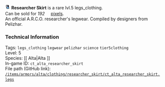 ![ ](https://raw.githubusercontent.com/Ceterai/Enternia/main/items/armors/alta/clothing/researcher_skirt/icon.png) **Researcher Skirt** is a rare lvl.5 legs_clothing.  
Can be sold for *192* <img src="https://starbounder.org/mediawiki/images/2/21/Pixel.png" width="12" height="16"/> [pixels](https://starbounder.org/Pixel).  
An official A.R.C.O. researcher's legwear. Compiled by designers from Pelizhar.

### Technical Information

Tags: `legs_clothing` `legwear` `pelizhar` `science` `tier5clothing`  
Level: 5  
Species: [[ Alta|Alta ]]  
In-game ID: `ct_alta_researcher_skirt`  
File path (GitHub link): [`/items/armors/alta/clothing/researcher_skirt/ct_alta_researcher_skirt.legs`](https://github.com/Ceterai/Enternia/blob/main/items/armors/alta/clothing/researcher_skirt/ct_alta_researcher_skirt.legs)
